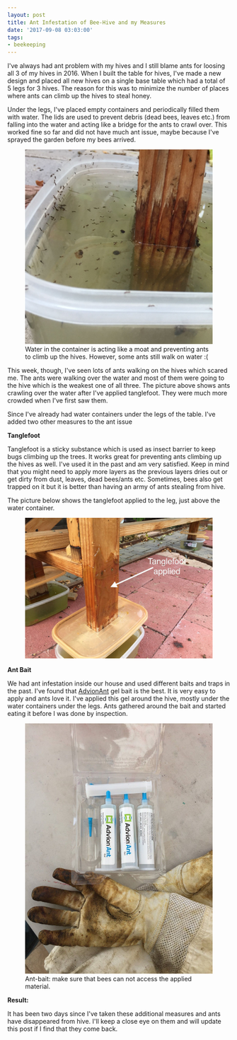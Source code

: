 ```yaml
---
layout: post
title: Ant Infestation of Bee-Hive and my Measures
date: '2017-09-08 03:03:00'
tags:
- beekeeping
---
```


I've always had ant problem with my hives and I still blame ants for loosing all 3 of my hives in 2016. When I built the table for hives, I've made a new design and placed all new hives on a single base table which had a total of 5 legs for 3 hives. The reason for this was to minimize the number of places where ants can climb up the hives to steal honey.

Under the legs, I've placed empty containers and periodically filled them with water. The lids are used to prevent debris (dead bees, leaves etc.) from falling into the water and acting like a bridge for the ants to crawl over. This worked fine so far and did not have much ant issue, maybe because I've sprayed the garden before my bees arrived.

<figure class="kg-card kg-image-card"><img src="/content/images/2019/01/water_trap.jpg" class="kg-image"><figcaption>Water in the container is acting like a moat and preventing ants to climb up the hives. However, some ants still walk on water :(</figcaption></figure>

This week, though, I've seen lots of ants walking on the hives which scared me. The ants were walking over the water and most of them were going to the hive which is the weakest one of all three. The picture above shows ants crawling over the water after I've applied tanglefoot. They were much more crowded when I've first saw them.

Since I've already had water containers under the legs of the table. I've added two other measures to the ant issue

**Tanglefoot**

Tanglefoot is a sticky substance which is used as insect barrier to keep bugs climbing up the trees. It works great for preventing ants climbing up the hives as well. I've used it in the past and am very satisfied. Keep in mind that you might need to apply more layers as the previous layers dries out or get dirty from dust, leaves, dead bees/ants etc. Sometimes, bees also get trapped on it but it is better than having an army of ants stealing from hive.

The picture below shows the tanglefoot applied to the leg, just above the water container.

<figure class="kg-card kg-image-card"><img src="/content/images/2019/01/tanglefoot_applied.jpg" class="kg-image"></figure>

**Ant Bait**

We had ant infestation inside our house and used different baits and traps in the past. I've found that [AdvionAnt](https://www.amazon.com/Advion-Ant-Gel-Insecticide-Plungers/dp/B014EIAAPS/) gel bait is the best. It is very easy to apply and ants love it. I've applied this gel around the hive, mostly under the water containers under the legs. Ants gathered around the bait and started eating it before I was done by inspection.

<figure class="kg-card kg-image-card"><img src="/content/images/2019/01/ant_bait.jpg" class="kg-image"><figcaption>Ant-bait: make sure that bees can not access the applied material.</figcaption></figure>

**Result:**

It has been two days since I've taken these additional measures and ants have disappeared from hive. I'll keep a close eye on them and will update this post if I find that they come back.

